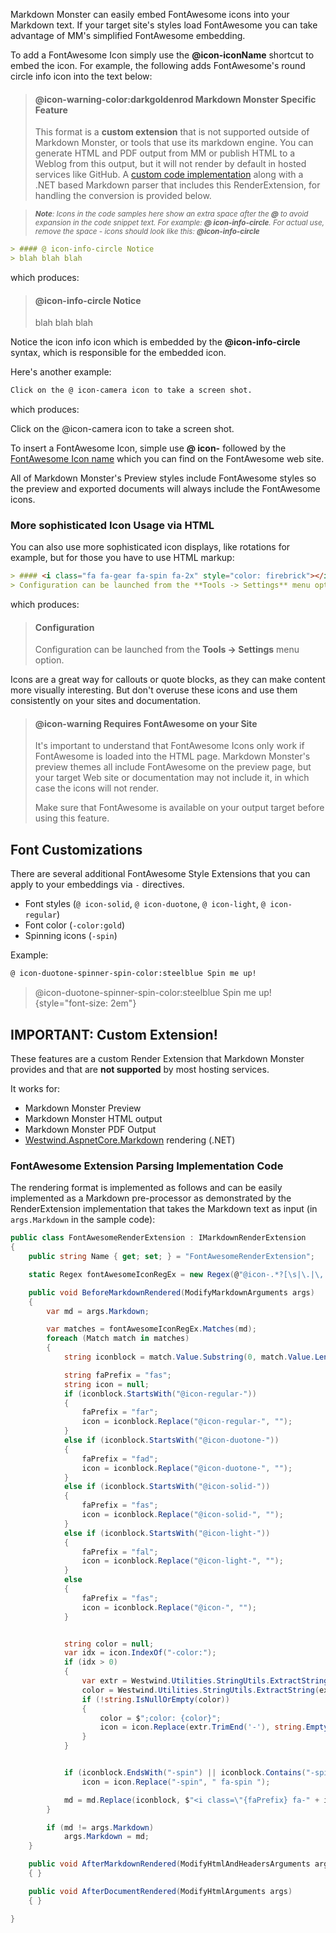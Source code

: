 ﻿Markdown Monster can easily embed FontAwesome icons into your Markdown text. If your target site's styles load FontAwesome you can take advantage of MM's simplified FontAwesome embedding.

To add a FontAwesome Icon simply use the **&#64;icon-iconName** shortcut to embed the icon. For example, the following adds FontAwesome's round circle info icon into the text below:

> #### @icon-warning-color:darkgoldenrod Markdown Monster Specific Feature
> This format is a **custom extension** that is not supported outside of Markdown Monster, or tools that use its markdown engine. You can generate HTML and PDF output from MM or publish HTML to a Weblog from this output, but it will not render by default in hosted services like GitHub. A [custom code implementation](#fontawesome-extension-parsing-implementation-code) along with a .NET based Markdown parser that includes this RenderExtension, for handling the conversion is provided below.


> <small>***Note**: Icons in the code samples here show an extra space after the **@** to avoid expansion in the code snippet text. For example: **@ icon-info-circle**. For actual use, remove the space - icons should look like this: **&#64;icon-info-circle***</small>



```markdown
> #### @ icon-info-circle Notice
> blah blah blah
```

which produces:

> #### @icon-info-circle Notice
> blah blah blah

Notice the icon info icon which is embedded by the **&#64;icon-info-circle** syntax, which is responsible for the embedded icon. 

Here's another example:

```markdown
Click on the @ icon-camera icon to take a screen shot.
```

which produces:

<div class='well'>
Click on the @icon-camera icon to take a screen shot.
</div>

To insert a FontAwesome Icon, simple use **&#64; icon-** followed by the <a href="http://fontawesome.io/icons/http://fontawesome.io/icons/" target="top">FontAwesome Icon name</a> which you can find on the FontAwesome web site.
 
All of Markdown Monster's Preview styles include FontAwesome styles so the preview and exported documents will always include the FontAwesome icons.

### More sophisticated Icon Usage via HTML
You can also use more sophisticated icon displays, like rotations for example, but for those you have to use HTML markup:

```markdown
> #### <i class="fa fa-gear fa-spin fa-2x" style="color: firebrick"></i> Configuration
> Configuration can be launched from the **Tools -> Settings** menu option.
```

which produces: 

> #### <i class="fa fa-gear fa-spin fa-2x" style="color: firebrick"></i> Configuration
> Configuration can be launched from the **Tools -> Settings** menu option.

Icons are a great way for callouts or quote blocks, as they can make content more visually interesting. But don't overuse these icons and use them consistently on your sites and documentation.

> #### @icon-warning Requires FontAwesome on your Site
> It's important to understand that FontAwesome Icons only work if FontAwesome is loaded into the HTML page. Markdown Monster's preview themes all include FontAwesome on the preview page, but your target Web site or documentation may not include it, in which case the icons will not render. 
>
> Make sure that FontAwesome is available on your output target before using this feature.

## Font Customizations
There are several additional FontAwesome Style Extensions that you can apply to your embeddings via `-` directives.

* Font styles (`@ icon-solid`, `@ icon-duotone`, `@ icon-light`, `@ icon-regular`)
* Font color (`-color:gold`)
* Spinning icons (`-spin`)

Example:

```markdown
@ icon-duotone-spinner-spin-color:steelblue Spin me up!
```

> @icon-duotone-spinner-spin-color:steelblue Spin me up! {style="font-size: 2em"}

## IMPORTANT: Custom Extension!
These features are a  custom Render Extension that Markdown Monster provides and that are **not supported** by most hosting services. 

It works for:

* Markdown Monster Preview
* Markdown Monster HTML output
* Markdown Monster PDF Output
* [Westwind.AspnetCore.Markdown](https://github.com/RickStrahl/Westwind.AspNetCore.Markdown) rendering (.NET)

### FontAwesome Extension Parsing Implementation Code
The rendering format is implemented as follows and can be easily implemented as a Markdown pre-processor as demonstrated by the RenderExtension implementation that takes the Markdown text as input (in `args.Markdown` in the sample code):

```cs
public class FontAwesomeRenderExtension : IMarkdownRenderExtension
{
    public string Name { get; set; } = "FontAwesomeRenderExtension";

    static Regex fontAwesomeIconRegEx = new Regex(@"@icon-.*?[\s|\.|\,|\<]");

    public void BeforeMarkdownRendered(ModifyMarkdownArguments args)
    {
        var md = args.Markdown;

        var matches = fontAwesomeIconRegEx.Matches(md);
        foreach (Match match in matches)
        {
            string iconblock = match.Value.Substring(0, match.Value.Length - 1);

            string faPrefix = "fas";
            string icon = null;
            if (iconblock.StartsWith("@icon-regular-"))
            {
                faPrefix = "far";
                icon = iconblock.Replace("@icon-regular-", "");
            }
            else if (iconblock.StartsWith("@icon-duotone-"))
            {
                faPrefix = "fad";
                icon = iconblock.Replace("@icon-duotone-", "");
            }
            else if (iconblock.StartsWith("@icon-solid-"))
            {
                faPrefix = "fas";
                icon = iconblock.Replace("@icon-solid-", "");
            }
            else if (iconblock.StartsWith("@icon-light-"))
            {
                faPrefix = "fal";
                icon = iconblock.Replace("@icon-light-", "");
            }
            else
            {
                faPrefix = "fas";
                icon = iconblock.Replace("@icon-", "");
            }


            string color = null;         
            var idx = icon.IndexOf("-color:");
            if (idx > 0)
            {
                var extr = Westwind.Utilities.StringUtils.ExtractString(icon, "-color:", "-", caseSensitive: false, allowMissingEndDelimiter: true, returnDelimiters: true);
                color = Westwind.Utilities.StringUtils.ExtractString(extr, "-color:", "-", caseSensitive: false, allowMissingEndDelimiter: true, returnDelimiters: false);
                if (!string.IsNullOrEmpty(color))
                {
                    color = $";color: {color}";
                    icon = icon.Replace(extr.TrimEnd('-'), string.Empty);
                }
            }


            if (iconblock.EndsWith("-spin") || iconblock.Contains("-spin-"))
                icon = icon.Replace("-spin", " fa-spin ");

            md = md.Replace(iconblock, $"<i class=\"{faPrefix} fa-" + icon + $"\" style=\"font-size: 1.1em{color}\"></i> ");
        }

        if (md != args.Markdown)
            args.Markdown = md;
    }

    public void AfterMarkdownRendered(ModifyHtmlAndHeadersArguments args)
    { }

    public void AfterDocumentRendered(ModifyHtmlArguments args)
    { }

}
```